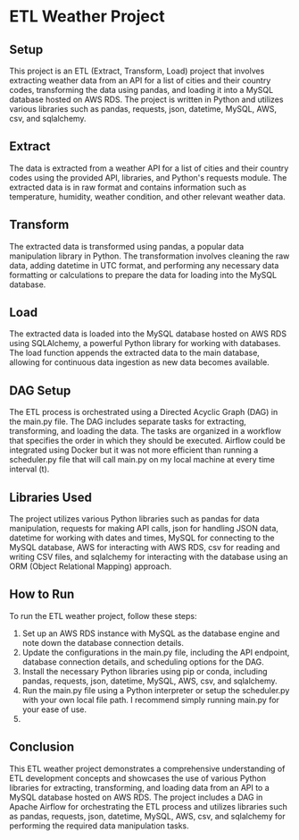 <h1>ETL Weather Project</h1>

<h2>Setup</h2>
This project is an ETL (Extract, Transform, Load) project that involves extracting weather data from an API for a list of cities and their country codes, transforming the data using pandas, and loading it into a MySQL database hosted on AWS RDS. The project is written in Python and utilizes various libraries such as pandas, requests, json, datetime, MySQL, AWS, csv, and sqlalchemy.

<h2>Extract</h2>
The data is extracted from a weather API for a list of cities and their country codes using the provided API, libraries, and Python's requests module. The extracted data is in raw format and contains information such as temperature, humidity, weather condition, and other relevant weather data.

<h2>Transform</h2>
The extracted data is transformed using pandas, a popular data manipulation library in Python. The transformation involves cleaning the raw data, adding datetime in UTC format, and performing any necessary data formatting or calculations to prepare the data for loading into the MySQL database.

<h2>Load</h2>
The extracted data is loaded into the MySQL database hosted on AWS RDS using SQLAlchemy, a powerful Python library for working with databases. The load function appends the extracted data to the main database, allowing for continuous data ingestion as new data becomes available.

<h2>DAG Setup</h2>
The ETL process is orchestrated using a Directed Acyclic Graph (DAG) in the main.py file. The DAG includes separate tasks for extracting, transforming, and loading the data. The tasks are organized in a workflow that specifies the order in which they should be executed. Airflow could be integrated using Docker but it was not more efficient than running a scheduler.py file that will call main.py on my local machine at every time interval (t). 

<h2>Libraries Used</h2>
The project utilizes various Python libraries such as pandas for data manipulation, requests for making API calls, json for handling JSON data, datetime for working with dates and times, MySQL for connecting to the MySQL database, AWS for interacting with AWS RDS, csv for reading and writing CSV files, and sqlalchemy for interacting with the database using an ORM (Object Relational Mapping) approach.

<h2>How to Run</h2>
To run the ETL weather project, follow these steps:
<ol>
<li>
Set up an AWS RDS instance with MySQL as the database engine and note down the database connection details.
</li>
<li>
Update the configurations in the main.py file, including the API endpoint, database connection details, and scheduling options for the DAG.
</li>
<li>
Install the necessary Python libraries using pip or conda, including pandas, requests, json, datetime, MySQL, AWS, csv, and sqlalchemy.
</li>
<li>
Run the main.py file using a Python interpreter or setup the scheduler.py with your own local file path. I recommend simply running main.py for your ease of use.
</li>
<li>
</ol>

<h2>Conclusion</h2>
This ETL weather project demonstrates a comprehensive understanding of ETL development concepts and showcases the use of various Python libraries for extracting, transforming, and loading data from an API to a MySQL database hosted on AWS RDS. The project includes a DAG in Apache Airflow for orchestrating the ETL process and utilizes libraries such as pandas, requests, json, datetime, MySQL, AWS, csv, and sqlalchemy for performing the required data manipulation tasks.
